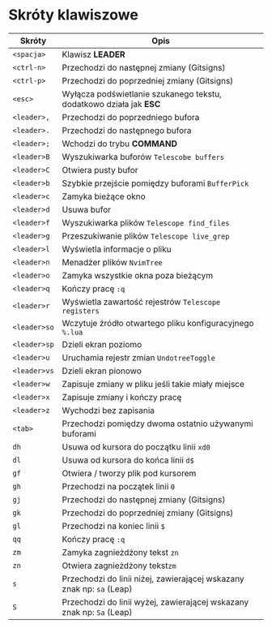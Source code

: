 # Skróty klawiszowe

| Skróty       | Opis                                                                  |
| ------------ | --------------------------------------------------------------------- |
| `<spacja>`   | Klawisz **LEADER**                                                    |
| `<ctrl-n>`   | Przechodzi do następnej zmiany (Gitsigns)                             |
| `<ctrl-p>`   | Przechodzi do poprzedniej zmiany (Gitsigns)                           |
| `<esc>`      | Wyłącza podświetlanie szukanego tekstu, dodatkowo działa jak **ESC**  |
| `<leader>,`  | Przechodzi do poprzedniego bufora                                     |
| `<leader>.`  | Przechodzi do następnego bufora                                       |
| `<leader>;`  | Wchodzi do trybu **COMMAND**                                          |
| `<leader>B`  | Wyszukiwarka buforów `Telescobe buffers`                              |
| `<leader>C`  | Otwiera pusty bufor                                                   |
| `<leader>b`  | Szybkie przejście pomiędzy buforami `BufferPick`                      |
| `<leader>c`  | Zamyka bieżące okno                                                   |
| `<leader>d`  | Usuwa bufor                                                           |
| `<leader>f`  | Wyszukiwarka plików `Telescope find_files`                            |
| `<leader>g`  | Przeszukiwanie plików `Telescope live_grep`                           |
| `<leader>l`  | Wyświetla informacje o pliku                                          |
| `<leader>n`  | Menadżer plików `NvimTree`                                            |
| `<leader>o`  | Zamyka wszystkie okna poza bieżącym                                   |
| `<leader>q`  | Kończy pracę `:q`                                                     |
| `<leader>r`  | Wyświetla zawartość rejestrów `Telescope registers`                   |
| `<leader>so` | Wczytuje źródło otwartego pliku konfiguracyjnego `%.lua`              |
| `<leader>sp` | Dzieli ekran poziomo                                                  |
| `<leader>u`  | Uruchamia rejestr zmian `UndotreeToggle`                              |
| `<leader>vs` | Dzieli ekran pionowo                                                  |
| `<leader>w`  | Zapisuje zmiany w pliku jeśli takie miały miejsce                     |
| `<leader>x`  | Zapisuje zmiany i kończy pracę                                        |
| `<leader>z`  | Wychodzi bez zapisania                                                |
| `<tab>`      | Przechodzi pomiędzy dwoma ostatnio używanymi buforami                 |
| `dh`         | Usuwa od kursora do początku linii `xd0`                              |
| `dl`         | Usuwa od kursora do końca linii `d$`                                  |
| `gf`         | Otwiera / tworzy plik pod kursorem                                    |
| `gh`         | Przechodzi na początek linii `0`                                      |
| `gj`         | Przechodzi do następnej zmiany (Gitsigns)                             |
| `gk`         | Przechodzi do poprzedniej zmiany (Gitsigns)                           |
| `gl`         | Przechodzi na koniec linii `$`                                        |
| `qq`         | Kończy pracę `:q`                                                     |
| `zm`         | Zamyka zagnieżdżony tekst `zn`                                        |
| `zn`         | Otwiera zagnieżdżony tekst`zm`                                        |
| `s`          | Przechodzi do linii niżej, zawierającej wskazany znak np: `sa` (Leap) |
| `S`          | Przechodzi do linii wyżej, zawierającej wskazany znak np: `Sa` (Leap) |
